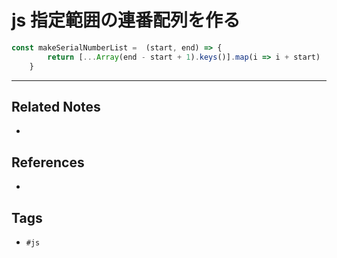# js 指定範囲の連番配列を作る
```js
const makeSerialNumberList =  (start, end) => {  
		return [...Array(end - start + 1).keys()].map(i => i + start)  
	}
```

---
## Related Notes
- 

## References
- 

## Tags
- `#js` 